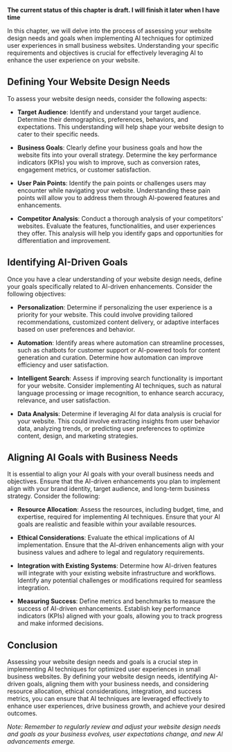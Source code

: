 **The current status of this chapter is draft. I will finish it later when I have time**

In this chapter, we will delve into the process of assessing your website design needs and goals when implementing AI techniques for optimized user experiences in small business websites. Understanding your specific requirements and objectives is crucial for effectively leveraging AI to enhance the user experience on your website.

**Defining Your Website Design Needs**
--------------------------------------

To assess your website design needs, consider the following aspects:

* **Target Audience**: Identify and understand your target audience. Determine their demographics, preferences, behaviors, and expectations. This understanding will help shape your website design to cater to their specific needs.

* **Business Goals**: Clearly define your business goals and how the website fits into your overall strategy. Determine the key performance indicators (KPIs) you wish to improve, such as conversion rates, engagement metrics, or customer satisfaction.

* **User Pain Points**: Identify the pain points or challenges users may encounter while navigating your website. Understanding these pain points will allow you to address them through AI-powered features and enhancements.

* **Competitor Analysis**: Conduct a thorough analysis of your competitors' websites. Evaluate the features, functionalities, and user experiences they offer. This analysis will help you identify gaps and opportunities for differentiation and improvement.

**Identifying AI-Driven Goals**
-------------------------------

Once you have a clear understanding of your website design needs, define your goals specifically related to AI-driven enhancements. Consider the following objectives:

* **Personalization**: Determine if personalizing the user experience is a priority for your website. This could involve providing tailored recommendations, customized content delivery, or adaptive interfaces based on user preferences and behavior.

* **Automation**: Identify areas where automation can streamline processes, such as chatbots for customer support or AI-powered tools for content generation and curation. Determine how automation can improve efficiency and user satisfaction.

* **Intelligent Search**: Assess if improving search functionality is important for your website. Consider implementing AI techniques, such as natural language processing or image recognition, to enhance search accuracy, relevance, and user satisfaction.

* **Data Analysis**: Determine if leveraging AI for data analysis is crucial for your website. This could involve extracting insights from user behavior data, analyzing trends, or predicting user preferences to optimize content, design, and marketing strategies.

**Aligning AI Goals with Business Needs**
-----------------------------------------

It is essential to align your AI goals with your overall business needs and objectives. Ensure that the AI-driven enhancements you plan to implement align with your brand identity, target audience, and long-term business strategy. Consider the following:

* **Resource Allocation**: Assess the resources, including budget, time, and expertise, required for implementing AI techniques. Ensure that your AI goals are realistic and feasible within your available resources.

* **Ethical Considerations**: Evaluate the ethical implications of AI implementation. Ensure that the AI-driven enhancements align with your business values and adhere to legal and regulatory requirements.

* **Integration with Existing Systems**: Determine how AI-driven features will integrate with your existing website infrastructure and workflows. Identify any potential challenges or modifications required for seamless integration.

* **Measuring Success**: Define metrics and benchmarks to measure the success of AI-driven enhancements. Establish key performance indicators (KPIs) aligned with your goals, allowing you to track progress and make informed decisions.

**Conclusion**
--------------

Assessing your website design needs and goals is a crucial step in implementing AI techniques for optimized user experiences in small business websites. By defining your website design needs, identifying AI-driven goals, aligning them with your business needs, and considering resource allocation, ethical considerations, integration, and success metrics, you can ensure that AI techniques are leveraged effectively to enhance user experiences, drive business growth, and achieve your desired outcomes.

*Note: Remember to regularly review and adjust your website design needs and goals as your business evolves, user expectations change, and new AI advancements emerge.*
